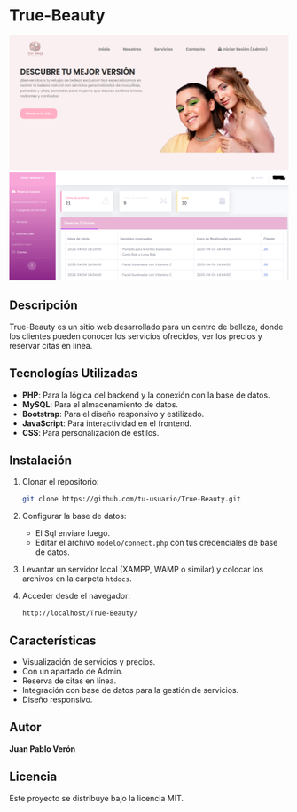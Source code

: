 # True-Beauty
![True-Beauty](https://github.com/JuanP-Veron/True-Beauty/blob/main/assets/img/True-Beauty.PNG)
![PANEL ADMIN](https://github.com/JuanP-Veron/True-Beauty/blob/main/assets/img/Admin.PNG)

## Descripción
True-Beauty es un sitio web desarrollado para un centro de belleza, donde los clientes pueden conocer los servicios ofrecidos, ver los precios y reservar citas en línea.

## Tecnologías Utilizadas
- **PHP**: Para la lógica del backend y la conexión con la base de datos.
- **MySQL**: Para el almacenamiento de datos.
- **Bootstrap**: Para el diseño responsivo y estilizado.
- **JavaScript**: Para interactividad en el frontend.
- **CSS**: Para personalización de estilos.

## Instalación
1. Clonar el repositorio:
   ```bash
   git clone https://github.com/tu-usuario/True-Beauty.git
   ```
2. Configurar la base de datos:
   - El Sql enviare luego.
   - Editar el archivo `modelo/connect.php` con tus credenciales de base de datos.

3. Levantar un servidor local (XAMPP, WAMP o similar) y colocar los archivos en la carpeta `htdocs`.

4. Acceder desde el navegador:
   ```
   http://localhost/True-Beauty/
   ```

## Características
- Visualización de servicios y precios.
- Con un apartado de Admin.
- Reserva de citas en línea.
- Integración con base de datos para la gestión de servicios.
- Diseño responsivo.

## Autor
**Juan Pablo Verón**

## Licencia
Este proyecto se distribuye bajo la licencia MIT.

